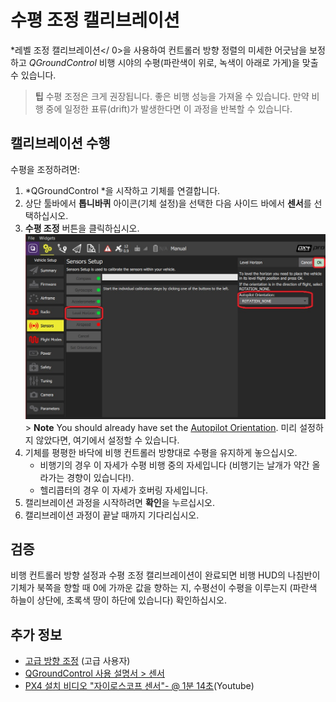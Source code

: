 # 수평 조정 캘리브레이션

*레벨 조정 캘리브레이션</ 0>을 사용하여 컨트롤러 방향 정렬의 미세한 어긋남을 보정하고 *QGroundControl* 비행 시야의 수평(파란색이 위로, 녹색이 아래로 가게)을 맞출 수 있습니다.</p> 

> **팁** 수평 조정은 크게 권장됩니다. 좋은 비행 성능을 가져올 수 있습니다. 만약 비행 중에 일정한 표류(drift)가 발생한다면 이 과정을 반복할 수 있습니다.

## 캘리브레이션 수행

수평을 조정하려면:

1. *QGroundControl *을 시작하고 기체를 연결합니다.
2. 상단 툴바에서 **톱니바퀴** 아이콘(기체 설정)을 선택한 다음 사이드 바에서 **센서**를 선택하십시오.
3. **수평 조정** 버튼을 클릭하십시오. ![Level Horizon calibration](../../assets/qgc/setup/sensor/sensor_level_horizon.jpg) > **Note** You should already have set the [Autopilot Orientation](../config/flight_controller_orientation.md). 미리 설정하지 않았다면, 여기에서 설정할 수 있습니다. 
4. 기체를 평평한 바닥에 비행 컨트롤러 방향대로 수평을 유지하게 놓으십시오. 
    * 비행기의 경우 이 자세가 수평 비행 중의 자세입니다 (비행기는 날개가 약간 올라가는 경향이 있습니다!).
    * 헬리콥터의 경우 이 자세가 호버링 자세입니다.
5. 캘리브레이션 과정을 시작하려면 **확인**을 누르십시오.
6. 캘리브레이션 과정이 끝날 때까지 기다리십시오.

## 검증

비행 컨트롤러 방향 설정과 수평 조정 캘리브레이션이 완료되면 비행 HUD의 나침반이 기체가 북쪽을 향할 때 0에 가까운 값을 향하는 지, 수평선이 수평을 이루는지 (파란색 하늘이 상단에, 초록색 땅이 하단에 있습니다) 확인하십시오.

## 추가 정보

* [고급 방향 조정](../advanced_config/advanced_flight_controller_orientation_leveling.md) (고급 사용자)
* [QGroundControl 사용 설명서 > 센서](https://docs.qgroundcontrol.com/en/SetupView/sensors_px4.html#level-horizon)
* [PX4 설치 비디오 "자이로스코프 센서"- @ 1분 14초](https://youtu.be/91VGmdSlbo4?t=1m14s)(Youtube)